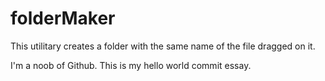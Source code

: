 # folderMaker
This utilitary creates a folder with the same name of the file dragged on it.

I'm a noob of Github. This is my hello world commit essay.
